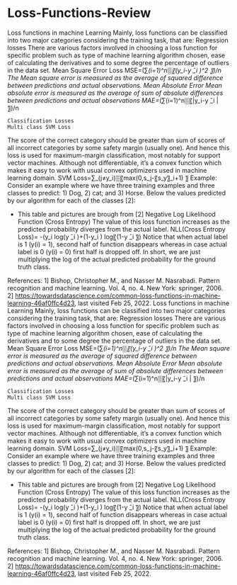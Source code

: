 # Loss-Functions-Review
Loss functions in machine Learning
Mainly, loss functions can be classified into two major categories considering the training task, that are:
	Regression losses 
There are various factors involved in choosing a loss function for specific problem such as type of machine learning algorithm chosen, ease of calculating the derivatives and to some degree the percentage of outliers in the data set.
	Mean Square Error Loss
MSE=(∑_(i=1)^n▒〖(y_i-y ̂_i )^2  〗)/n
The Mean square error is measured as the average of squared difference between predictions and actual observations.
	Mean Absolute Error
Mean absolute error is measured as the average of sum of absolute differences between predictions and actual observations
MAE=(∑_(i=1)^n▒〖|y_i-y ̂_i | 〗)/n

	Classification Losses
	Multi class SVM Loss
The score of the correct category should be greater than sum of scores of all incorrect categories by some safety margin (usually one). And hence this loss is used for maximum-margin classification, most notably for support vector machines. Although not differentiable, it’s a convex function which makes it easy to work with usual convex optimizers used in machine learning domain.
SVM Loss=∑_(j≠y_i)▒〖max(0,s_j-〖s_y〗_i+1) 〗
Example: Consider an example where we have three training examples and three classes to predict: 1) Dog, 2) cat; and 3) Horse. Below the values predicted by our algorithm for each of the classes [2]: 
 
* This table and pictures are brough from [2]
	Negative Log Likelihood Function (Cross Entropy)
The value of this loss function increases as the predicted probability diverges from the actual label.
NLL(Cross Entropy Loss)= -(y_i  log⁡(y ̂_i )+(1-y_i )  log⁡〖(1-y ̂_i 〗)
Notice that when actual label is 1 (y(i) = 1), second half of function disappears whereas in case actual label is 0 (y(i) = 0) first half is dropped off. In short, we are just multiplying the log of the actual predicted probability for the ground truth class. 

References: 
1] Bishop, Christopher M., and Nasser M. Nasrabadi. Pattern recognition and machine learning. Vol. 4, no. 4. New York: springer, 2006.
2] https://towardsdatascience.com/common-loss-functions-in-machine-learning-46af0ffc4d23, last visited Feb 25, 2022. 
Loss functions in machine Learning
Mainly, loss functions can be classified into two major categories considering the training task, that are:
	Regression losses 
There are various factors involved in choosing a loss function for specific problem such as type of machine learning algorithm chosen, ease of calculating the derivatives and to some degree the percentage of outliers in the data set.
	Mean Square Error Loss
MSE=(∑_(i=1)^n▒〖(y_i-y ̂_i )^2  〗)/n
The Mean square error is measured as the average of squared difference between predictions and actual observations.
	Mean Absolute Error
Mean absolute error is measured as the average of sum of absolute differences between predictions and actual observations
MAE=(∑_(i=1)^n▒〖|y_i-y ̂_i | 〗)/n

	Classification Losses
	Multi class SVM Loss
The score of the correct category should be greater than sum of scores of all incorrect categories by some safety margin (usually one). And hence this loss is used for maximum-margin classification, most notably for support vector machines. Although not differentiable, it’s a convex function which makes it easy to work with usual convex optimizers used in machine learning domain.
SVM Loss=∑_(j≠y_i)▒〖max(0,s_j-〖s_y〗_i+1) 〗
Example: Consider an example where we have three training examples and three classes to predict: 1) Dog, 2) cat; and 3) Horse. Below the values predicted by our algorithm for each of the classes [2]: 
 
* This table and pictures are brough from [2]
	Negative Log Likelihood Function (Cross Entropy)
The value of this loss function increases as the predicted probability diverges from the actual label.
NLL(Cross Entropy Loss)= -(y_i  log⁡(y ̂_i )+(1-y_i )  log⁡〖(1-y ̂_i 〗)
Notice that when actual label is 1 (y(i) = 1), second half of function disappears whereas in case actual label is 0 (y(i) = 0) first half is dropped off. In short, we are just multiplying the log of the actual predicted probability for the ground truth class. 

References: 
1] Bishop, Christopher M., and Nasser M. Nasrabadi. Pattern recognition and machine learning. Vol. 4, no. 4. New York: springer, 2006.
2] https://towardsdatascience.com/common-loss-functions-in-machine-learning-46af0ffc4d23, last visited Feb 25, 2022. 

